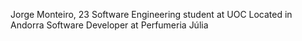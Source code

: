 Jorge Monteiro, 23
Software Engineering student at UOC
Located in Andorra
Software Developer at Perfumeria Júlia


<!---
YortxMonteiro/YortxMonteiro is a ✨ special ✨ repository because its `README.md` (this file) appears on your GitHub profile.
You can click the Preview link to take a look at your changes.
--->
